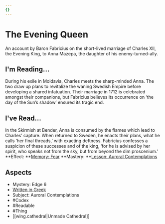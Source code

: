 ```yaml
---
{}
---
```

# The Evening Queen
An account by Baron Fabricius on the short-lived marriage of Charles XII, the Evening King, to Anna Mazepa, the daughter of his enemy-turned-ally.
## I'm Reading...
During his exile in Moldavia, Charles meets the sharp-minded Anna. The two draw up plans to revitalize the waning Swedish Empire before developing a shared infatuation. Their marriage in 1712 is celebrated amongst their companions, but Fabricius believes its occurrence on ‘the day of the Sun’s shadow’ ensured its tragic end.
## I've Read...
In the Skirmish at Bender, Anna is consumed by the flames which lead to Charles’ capture. When returned to Sweden, he enacts their plans, what he calls ‘her final threads,’ with exacting deftness. Fabricius confesses a suspicion of these successes and of the king, ‘for he is advised by her spirit, who speaks not from the sky, but from beyond the dim proscenium.’
**Effect: **[Memory: Fear](https://uadaf.theevilroot.xyz/rowenarium/element/mem.fear)
**Mastery: **[Lesson: Auroral Contemplations](https://uadaf.theevilroot.xyz/rowenarium/element/x.auroralcontemplations)
## Aspects
- Mystery: Edge 6
- [Written in Greek](https://uadaf.theevilroot.xyz/rowenarium/element/w.greek)
- Subject: Auroral Contemplations
- #Codex
- #Readable
- #Thing
- [[wing.cathedral|Unmade Cathedral]]